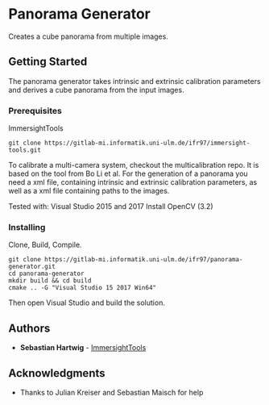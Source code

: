 # Panorama Generator

Creates a cube panorama from multiple images.

## Getting Started

The panorama generator takes intrinsic and extrinsic calibration parameters and derives a cube panorama from the input images.

### Prerequisites
ImmersightTools
```
git clone https://gitlab-mi.informatik.uni-ulm.de/ifr97/immersight-tools.git
```

To calibrate a multi-camera system, checkout the multicalibration repo. It is based on the tool from Bo Li et al.
For the generation of a panorama you need a xml file, containing intrinsic and extrinsic calibration parameters, as well as a xml file containing paths to the images.

Tested with:
Visual Studio 2015 and 2017
Install OpenCV (3.2)

### Installing

Clone, Build, Compile.

```
git clone https://gitlab-mi.informatik.uni-ulm.de/ifr97/panorama-generator.git
cd panorama-generator
mkdir build && cd build
cmake .. -G "Visual Studio 15 2017 Win64"
```

Then open Visual Studio and build the solution.

## Authors

* **Sebastian Hartwig** - [ImmersightTools](https://gitlab-mi.informatik.uni-ulm.de/ifr97/immersight-tools.git)

## Acknowledgments

* Thanks to Julian Kreiser and Sebastian Maisch for help